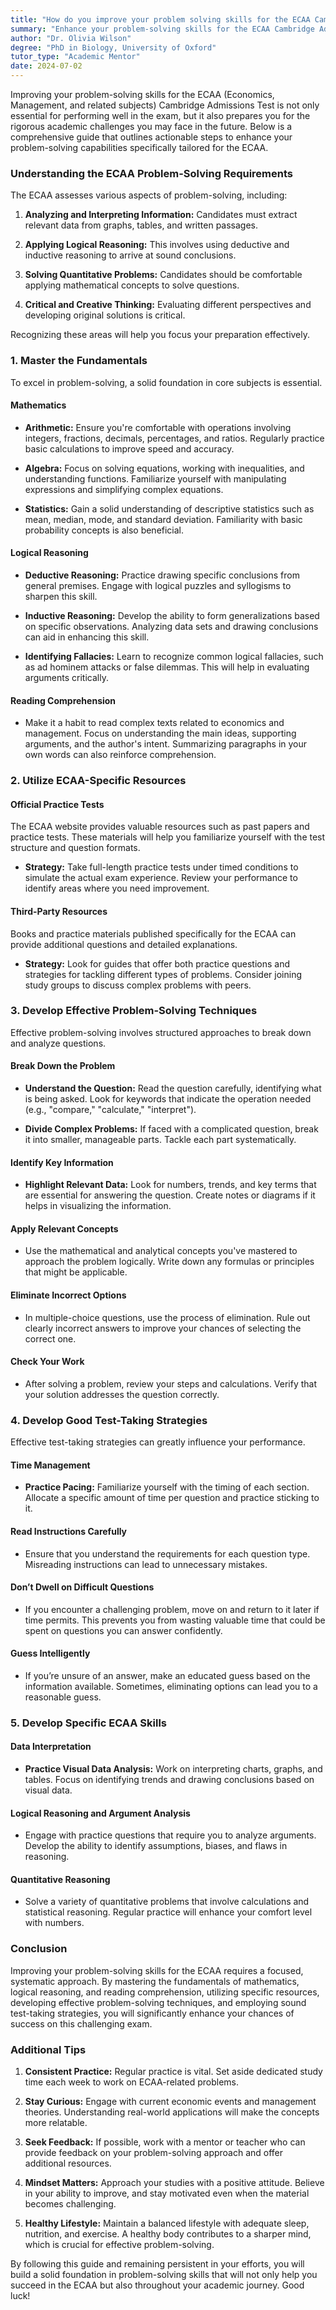 ```yaml
---
title: "How do you improve your problem solving skills for the ECAA Cambridge Admissions Test?"
summary: "Enhance your problem-solving skills for the ECAA Cambridge Admissions Test with effective strategies for analyzing information and applying logical reasoning."
author: "Dr. Olivia Wilson"
degree: "PhD in Biology, University of Oxford"
tutor_type: "Academic Mentor"
date: 2024-07-02
---
```


Improving your problem-solving skills for the ECAA (Economics, Management, and related subjects) Cambridge Admissions Test is not only essential for performing well in the exam, but it also prepares you for the rigorous academic challenges you may face in the future. Below is a comprehensive guide that outlines actionable steps to enhance your problem-solving capabilities specifically tailored for the ECAA.

### Understanding the ECAA Problem-Solving Requirements

The ECAA assesses various aspects of problem-solving, including:

1. **Analyzing and Interpreting Information:** Candidates must extract relevant data from graphs, tables, and written passages.
   
2. **Applying Logical Reasoning:** This involves using deductive and inductive reasoning to arrive at sound conclusions.

3. **Solving Quantitative Problems:** Candidates should be comfortable applying mathematical concepts to solve questions.

4. **Critical and Creative Thinking:** Evaluating different perspectives and developing original solutions is critical.

Recognizing these areas will help you focus your preparation effectively.

### 1. Master the Fundamentals

To excel in problem-solving, a solid foundation in core subjects is essential.

#### Mathematics

- **Arithmetic:** Ensure you're comfortable with operations involving integers, fractions, decimals, percentages, and ratios. Regularly practice basic calculations to improve speed and accuracy.
  
- **Algebra:** Focus on solving equations, working with inequalities, and understanding functions. Familiarize yourself with manipulating expressions and simplifying complex equations.

- **Statistics:** Gain a solid understanding of descriptive statistics such as mean, median, mode, and standard deviation. Familiarity with basic probability concepts is also beneficial.

#### Logical Reasoning

- **Deductive Reasoning:** Practice drawing specific conclusions from general premises. Engage with logical puzzles and syllogisms to sharpen this skill.

- **Inductive Reasoning:** Develop the ability to form generalizations based on specific observations. Analyzing data sets and drawing conclusions can aid in enhancing this skill.

- **Identifying Fallacies:** Learn to recognize common logical fallacies, such as ad hominem attacks or false dilemmas. This will help in evaluating arguments critically.

#### Reading Comprehension

- Make it a habit to read complex texts related to economics and management. Focus on understanding the main ideas, supporting arguments, and the author's intent. Summarizing paragraphs in your own words can also reinforce comprehension.

### 2. Utilize ECAA-Specific Resources

#### Official Practice Tests

The ECAA website provides valuable resources such as past papers and practice tests. These materials will help you familiarize yourself with the test structure and question formats. 

- **Strategy:** Take full-length practice tests under timed conditions to simulate the actual exam experience. Review your performance to identify areas where you need improvement.

#### Third-Party Resources

Books and practice materials published specifically for the ECAA can provide additional questions and detailed explanations. 

- **Strategy:** Look for guides that offer both practice questions and strategies for tackling different types of problems. Consider joining study groups to discuss complex problems with peers.

### 3. Develop Effective Problem-Solving Techniques

Effective problem-solving involves structured approaches to break down and analyze questions.

#### Break Down the Problem

- **Understand the Question:** Read the question carefully, identifying what is being asked. Look for keywords that indicate the operation needed (e.g., "compare," "calculate," "interpret").
  
- **Divide Complex Problems:** If faced with a complicated question, break it into smaller, manageable parts. Tackle each part systematically.

#### Identify Key Information

- **Highlight Relevant Data:** Look for numbers, trends, and key terms that are essential for answering the question. Create notes or diagrams if it helps in visualizing the information.

#### Apply Relevant Concepts

- Use the mathematical and analytical concepts you've mastered to approach the problem logically. Write down any formulas or principles that might be applicable.

#### Eliminate Incorrect Options

- In multiple-choice questions, use the process of elimination. Rule out clearly incorrect answers to improve your chances of selecting the correct one.

#### Check Your Work

- After solving a problem, review your steps and calculations. Verify that your solution addresses the question correctly.

### 4. Develop Good Test-Taking Strategies

Effective test-taking strategies can greatly influence your performance.

#### Time Management

- **Practice Pacing:** Familiarize yourself with the timing of each section. Allocate a specific amount of time per question and practice sticking to it.

#### Read Instructions Carefully

- Ensure that you understand the requirements for each question type. Misreading instructions can lead to unnecessary mistakes.

#### Don’t Dwell on Difficult Questions

- If you encounter a challenging problem, move on and return to it later if time permits. This prevents you from wasting valuable time that could be spent on questions you can answer confidently.

#### Guess Intelligently

- If you’re unsure of an answer, make an educated guess based on the information available. Sometimes, eliminating options can lead you to a reasonable guess.

### 5. Develop Specific ECAA Skills

#### Data Interpretation

- **Practice Visual Data Analysis:** Work on interpreting charts, graphs, and tables. Focus on identifying trends and drawing conclusions based on visual data.

#### Logical Reasoning and Argument Analysis

- Engage with practice questions that require you to analyze arguments. Develop the ability to identify assumptions, biases, and flaws in reasoning.

#### Quantitative Reasoning

- Solve a variety of quantitative problems that involve calculations and statistical reasoning. Regular practice will enhance your comfort level with numbers.

### Conclusion

Improving your problem-solving skills for the ECAA requires a focused, systematic approach. By mastering the fundamentals of mathematics, logical reasoning, and reading comprehension, utilizing specific resources, developing effective problem-solving techniques, and employing sound test-taking strategies, you will significantly enhance your chances of success on this challenging exam.

### Additional Tips

1. **Consistent Practice:** Regular practice is vital. Set aside dedicated study time each week to work on ECAA-related problems.

2. **Stay Curious:** Engage with current economic events and management theories. Understanding real-world applications will make the concepts more relatable.

3. **Seek Feedback:** If possible, work with a mentor or teacher who can provide feedback on your problem-solving approach and offer additional resources.

4. **Mindset Matters:** Approach your studies with a positive attitude. Believe in your ability to improve, and stay motivated even when the material becomes challenging.

5. **Healthy Lifestyle:** Maintain a balanced lifestyle with adequate sleep, nutrition, and exercise. A healthy body contributes to a sharper mind, which is crucial for effective problem-solving.

By following this guide and remaining persistent in your efforts, you will build a solid foundation in problem-solving skills that will not only help you succeed in the ECAA but also throughout your academic journey. Good luck!
    
